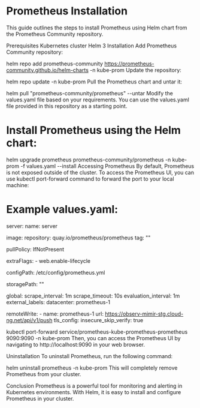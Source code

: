 # Prometheus Installation
This guide outlines the steps to install Prometheus using Helm chart from the Prometheus Community repository.

Prerequisites
Kubernetes cluster
Helm 3
Installation
Add Prometheus Community repository:

helm repo add prometheus-community https://prometheus-community.github.io/helm-charts -n kube-prom
Update the repository:

helm repo update -n kube-prom
Pull the Prometheus chart and untar it:

helm pull "prometheus-community/prometheus" --untar
Modify the values.yaml file based on your requirements. You can use the values.yaml file provided in this repository as a starting point.

# Install Prometheus using the Helm chart:


helm upgrade prometheus prometheus-community/prometheus -n kube-prom -f values.yaml --install
Accessing Prometheus
By default, Prometheus is not exposed outside of the cluster. To access the Prometheus UI, you can use kubectl port-forward command to forward the port to your local machine:

# Example values.yaml:

server:
  name: server

  image:
    repository: quay.io/prometheus/prometheus
    tag: ""

  pullPolicy: IfNotPresent

  extraFlags:
    - web.enable-lifecycle

  configPath: /etc/config/prometheus.yml

  storagePath: ""

  global:
    scrape_interval: 1m
    scrape_timeout: 10s
    evaluation_interval: 1m
    external_labels:
      datacenter: prometheus-1

  remoteWrite:
    - name: prometheus-1
      url: https://observ-mimir-stg.cloud-ng.net/api/v1/push
      tls_config:
        insecure_skip_verify: true




kubectl port-forward service/prometheus-kube-prometheus-prometheus 9090:9090 -n kube-prom
Then, you can access the Prometheus UI by navigating to http://localhost:9090 in your web browser.

Uninstallation
To uninstall Prometheus, run the following command:


helm uninstall prometheus -n kube-prom
This will completely remove Prometheus from your cluster.

Conclusion
Prometheus is a powerful tool for monitoring and alerting in Kubernetes environments. With Helm, it is easy to install and configure Prometheus in your cluster.



